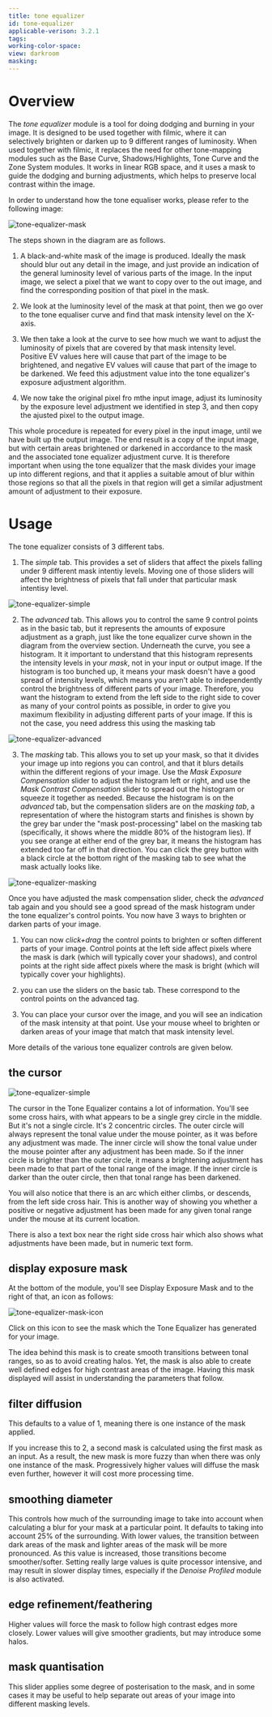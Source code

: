 ```yaml
---
title: tone equalizer
id: tone-equalizer
applicable-verison: 3.2.1
tags: 
working-color-space: 
view: darkroom
masking: 
---
```


# Overview

The _tone equalizer_ module is a tool for doing dodging and burning in your image. It is designed to be used together with filmic, where it can selectively brighten or darken up to 9 different ranges of luminosity. When used together with filmic, it replaces the need for other tone-mapping modules such as the Base Curve, Shadows/Highlights, Tone Curve and the Zone System modules. It works in linear RGB space, and it uses a mask to guide the dodging and burning adjustments, which helps to preserve local contrast within the image.

In order to understand how the tone equaliser works, please refer to the following image:

![tone-equalizer-mask](tone-equalizer-overview.png)

The steps shown in the diagram are as follows.

1. A black-and-white mask of the image is produced. Ideally the mask should blur out any detail in the image, and just provide an indication of the general luminosity level of various parts of the image. In the input image, we select a pixel that we want to copy over to the out image, and find the corresponding position of that pixel in the mask.

2. We look at the luminosity level of the mask at that point, then we go over to the tone equaliser curve and find that mask intensity level on the X-axis.

3. We then take a look at the curve to see how much we want to adjust the luminosity of pixels that are covered by that mask intensity level. Positive EV values here will cause that part of the image to be brightened, and negative EV values will cause that part of the image to be darkened. We feed this adjustment value into the tone equalizer's exposure adjustment algorithm.

4. We now take the original pixel fro mthe input image, adjust its luminosity by the exposure level adjustment we identified in step 3, and then copy the ajusted pixel to the output image.

This whole procedure is repeated for every pixel in the input image, until we have built up the output image. The end result is a copy of the input image, but with certain areas brightened or darkened in accordance to the mask and the associated tone equalizer adjustment curve. It is therefore important when using the tone equalizer that the mask divides your image up into different regions, and that it applies a suitable amout of blur within those regions so that all the pixels in that region will get a similar adjustment amount of adjustment to their exposure.

# Usage

The tone equalizer consists of 3 different tabs.

1. The _simple_ tab. This provides a set of sliders that affect the pixels falling under 9 different mask intentiy levels. Moving one of those sliders will affect the brightness of pixels that fall under that particular mask intentisy level.

![tone-equalizer-simple](tone-equalizer-simple.png)

2. The _advanced_ tab. This allows you to control the same 9 control points as in the basic tab, but it represents the amounts of exposure adjustment as a graph, just like the tone equalizer curve shown in the diagram from the overview section. Underneath the curve, you see a histogram. It it important to understand that this histogram represents the intensity levels in your _mask_, not in your input or output image. If the histogram is too bunched up, it means your mask doesn't have a good spread of intensity levels, which means you aren't able to independently control the brightness of different parts of your image. Therefore, you want the histogram to extend from the left side to the right side to cover as many of your control points as possible, in order to give you maximum flexibility in adjusting different parts of your image. If this is not the case, you need address this using the masking tab

![tone-equalizer-advanced](tone-equalizer-advanced.png)

3. The _masking_ tab. This allows you to set up your mask, so that it divides your image up into regions you can control, and that it blurs details within the different regions of your image. Use the _Mask Exposure Compensation_ slider to adjust the histogram left or right, and use the _Mask Contrast Compensation_ slider to spread out the histogram or squeeze it together as needed. Because the histogram is on the _advanced_ tab, but the compensation sliders are on the _masking tab_, a representation of where the histogram starts and finishes is shown by the grey bar under the "mask post-processing" label on the masking tab (specifically, it shows where the middle 80% of the histogram lies). If you see orange at either end of the grey bar, it means the histogram has extended too far off in that direction. You can click the grey button with a black circle at the bottom right of the masking tab to see what the mask actually looks like.

![tone-equalizer-masking](tone-equalizer-masking.png)

Once you have adjusted the mask compensation slider, check the _advanced_ tab again and you should see a good spread of the mask histogram under the tone equalizer's control points. You now have 3 ways to brighten or darken parts of your image.

1. You can now _click+drag_ the control points to brighten or soften different parts of your image. Control points at the left side affect pixels where the mask is dark (which will typically cover your shadows), and control points at the right side affect pixels where the mask is bright (which will typically cover your highlights). 

2. you can use the sliders on the basic tab. These correspond to the control points on the advanced tag.

3. You can place your cursor over the image, and you will see an indication of the mask intensity at that point. Use your mouse wheel to brighten or darken areas of your image that match that mask intensity level.

More details of the various tone equalizer controls are given below.

## the cursor

![tone-equalizer-simple](tone-equalizer-cursor.png)

The cursor in the Tone Equalizer contains a lot of information. You'll see some cross hairs, with what appears to be a single grey circle in the middle. But it's not a single circle. It's 2 concentric circles. The outer circle will always represent the tonal value under the mouse pointer, as it was before any adjustment was made. The inner circle will show the tonal value under the mouse pointer after any adjustment has been made. So if the inner circle is brighter than the outer circle, it means a brightening adjustment has been made to that part of the tonal range of the image. If the inner circle is darker than the outer circle, then that tonal range has been darkened.

You will also notice that there is an arc which either climbs, or descends, from the left side cross hair. This is another way of showing you whether a positive or negative adjustment has been made for any given tonal range under the mouse at its current location.

There is also a text box near the right side cross hair which also shows what adjustments have been made, but in numeric text form.

## display exposure mask

At the bottom of the module, you'll see Display Exposure Mask and to the right of that, an icon as follows:

![tone-equalizer-mask-icon](tone-equalizer-mask-icon.png)

Click on this icon to see the mask which the Tone Equalizer has generated for your image.

The idea behind this mask is to create smooth transitions between tonal ranges, so as to avoid creating halos. Yet, the mask is also able to create well defined edges for high contrast areas of the image. Having this mask displayed will assist in understanding the parameters that follow.

## filter diffusion

This defaults to a value of 1, meaning there is one instance of the mask applied.

If you increase this to 2, a second mask is calculated using the first mask as an input. As a result, the new mask is more fuzzy than when there was only one instance of the mask. Progressively higher values will diffuse the mask even further, however it will cost more processing time.

## smoothing diameter

This controls how much of the surrounding image to take into account when calculating a blur for your mask at a particular point. It defaults to taking into account 25% of the surrounding. With lower values, the transition between dark areas of the mask and lighter areas of the mask will be more pronounced. As this value is increased, those transitions become smoother/softer. Setting really large values is quite processor intensive, and may result in slower display times, especially if the _Denoise Profiled_ module is also activated.

## edge refinement/feathering

Higher values will force the mask to follow high contrast edges more closely. Lower values will give smoother gradients, but may introduce some halos.

## mask quantisation

This slider applies some degree of posterisation to the mask, and in some cases it may be useful to help separate out areas of your image into different masking levels.

